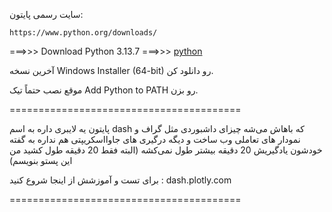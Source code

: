 سایت رسمی پایتون:

```
https://www.python.org/downloads/
```

===>>> Download Python 3.13.7
===>>>
[python](https://www.python.org/downloads/)

آخرین نسخه Windows Installer (64-bit) رو دانلود کن.

موقع نصب حتماً تیک Add Python to PATH رو بزن.



========================================


پایتون یه لایبری داره به اسم dash که باهاش می‌شه چیزای داشبوردی مثل گراف و نمودار های تعاملی وب ساخت و دیگه درگیری های جاوااسکریپتی هم نداره به گفته خودشون یادگیریش 20 دقیقه بیشتر طول نمی‌کشه (البته فقط 20 دقیقه طول کشید من این پستو بنویسم)

برای تست و آموزشش از اینجا شروع کنید :
dash.plotly.com

========================================
